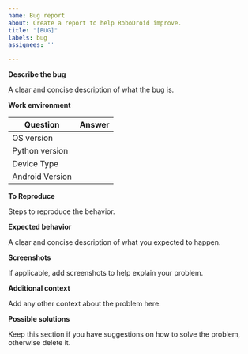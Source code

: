 ```yaml
---
name: Bug report
about: Create a report to help RoboDroid improve.
title: "[BUG]"
labels: bug
assignees: ''

---
```


**Describe the bug**

A clear and concise description of what the bug is.

**Work environment**

| Question                   | Answer                                |
| -------------------------- | ------------------------------------- |
| OS version                 |                                       |
| Python version             |                                       |
| Device Type                |                                       |
| Android Version            |                                       |

**To Reproduce**

Steps to reproduce the behavior.

**Expected behavior**

A clear and concise description of what you expected to happen.

**Screenshots**

If applicable, add screenshots to help explain your problem.

**Additional context**

Add any other context about the problem here.

**Possible solutions**

Keep this section if you have suggestions on how to solve the problem, otherwise delete it.
